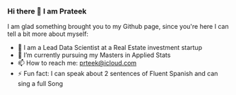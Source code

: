 ### Hi there 👋 I am Prateek 

<!--
**prteek/prteek** is a ✨ _special_ ✨ repository because its `README.md` (this file) appears on your GitHub profile.
-->
I am glad something brought you to my Github page, since you're here I can tell a bit more about myself:

- 🔭 I am a Lead Data Scientist at a Real Estate investment startup
- 🌱 I’m currently pursuing my Masters in Applied Stats
- 📫 How to reach me: prteek@icloud.com
- ⚡ Fun fact: I can speak about 2 sentences of Fluent Spanish and can sing a full Song 

